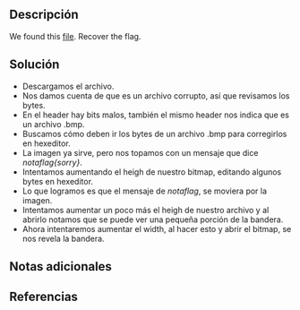 ## Descripción
We found this [file](https://mercury.picoctf.net/static/21c07c9dd20cd9f2459a0ae75d99af6e/tunn3l_v1s10n). Recover the flag.
## Solución
- Descargamos el archivo.
- Nos damos cuenta de que es un archivo corrupto, así que revisamos los bytes.
- En el header hay bits malos, también el mismo header nos indica que es un archivo .bmp.
- Buscamos cómo deben ir los bytes de un archivo .bmp para corregirlos en hexeditor.
- La imagen ya sirve, pero nos topamos con un mensaje que dice *notaflag{sorry}*.
- Intentamos aumentando el heigh de nuestro bitmap, editando algunos bytes en hexeditor.
- Lo que logramos es que el mensaje de *notaflag*, se moviera por la imagen.
- Intentamos aumentar un poco más el heigh de nuestro archivo y al abrirlo notamos que se puede ver una pequeña porción de la bandera.
- Ahora intentaremos aumentar el width, al hacer esto y abrir el bitmap, se nos revela la bandera.
## Notas adicionales
## Referencias